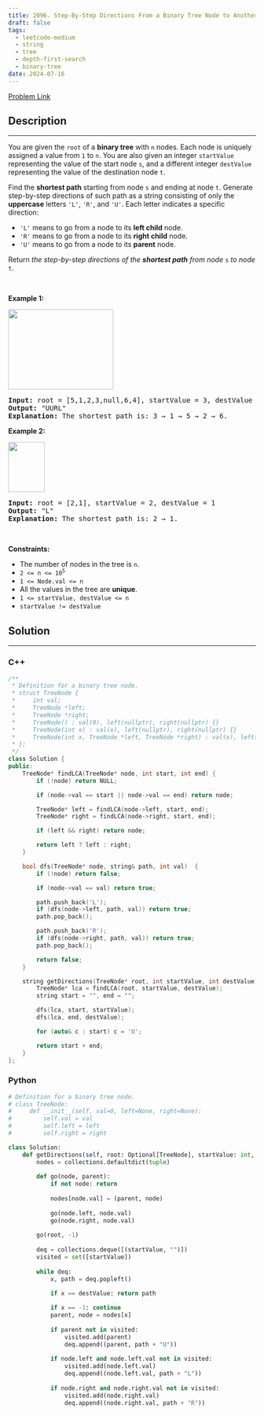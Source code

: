 ```yaml
---
title: 2096. Step-By-Step Directions From a Binary Tree Node to Another
draft: false
tags: 
  - leetcode-medium
  - string
  - tree
  - depth-first-search
  - binary-tree
date: 2024-07-16
---
```


[Problem Link](https://leetcode.com/problems/step-by-step-directions-from-a-binary-tree-node-to-another/)

## Description

---
<p>You are given the <code>root</code> of a <strong>binary tree</strong> with <code>n</code> nodes. Each node is uniquely assigned a value from <code>1</code> to <code>n</code>. You are also given an integer <code>startValue</code> representing the value of the start node <code>s</code>, and a different integer <code>destValue</code> representing the value of the destination node <code>t</code>.</p>

<p>Find the <strong>shortest path</strong> starting from node <code>s</code> and ending at node <code>t</code>. Generate step-by-step directions of such path as a string consisting of only the <strong>uppercase</strong> letters <code>&#39;L&#39;</code>, <code>&#39;R&#39;</code>, and <code>&#39;U&#39;</code>. Each letter indicates a specific direction:</p>

<ul>
	<li><code>&#39;L&#39;</code> means to go from a node to its <strong>left child</strong> node.</li>
	<li><code>&#39;R&#39;</code> means to go from a node to its <strong>right child</strong> node.</li>
	<li><code>&#39;U&#39;</code> means to go from a node to its <strong>parent</strong> node.</li>
</ul>

<p>Return <em>the step-by-step directions of the <strong>shortest path</strong> from node </em><code>s</code><em> to node</em> <code>t</code>.</p>

<p>&nbsp;</p>
<p><strong class="example">Example 1:</strong></p>
<img alt="" src="https://assets.leetcode.com/uploads/2021/11/15/eg1.png" style="width: 214px; height: 163px;" />
<pre>
<strong>Input:</strong> root = [5,1,2,3,null,6,4], startValue = 3, destValue = 6
<strong>Output:</strong> &quot;UURL&quot;
<strong>Explanation:</strong> The shortest path is: 3 &rarr; 1 &rarr; 5 &rarr; 2 &rarr; 6.
</pre>

<p><strong class="example">Example 2:</strong></p>
<img alt="" src="https://assets.leetcode.com/uploads/2021/11/15/eg2.png" style="width: 74px; height: 102px;" />
<pre>
<strong>Input:</strong> root = [2,1], startValue = 2, destValue = 1
<strong>Output:</strong> &quot;L&quot;
<strong>Explanation:</strong> The shortest path is: 2 &rarr; 1.
</pre>

<p>&nbsp;</p>
<p><strong>Constraints:</strong></p>

<ul>
	<li>The number of nodes in the tree is <code>n</code>.</li>
	<li><code>2 &lt;= n &lt;= 10<sup>5</sup></code></li>
	<li><code>1 &lt;= Node.val &lt;= n</code></li>
	<li>All the values in the tree are <strong>unique</strong>.</li>
	<li><code>1 &lt;= startValue, destValue &lt;= n</code></li>
	<li><code>startValue != destValue</code></li>
</ul>


## Solution

---
### C++
``` cpp title='step-by-step-directions-from-a-binary-tree-node-to-another'
/**
 * Definition for a binary tree node.
 * struct TreeNode {
 *     int val;
 *     TreeNode *left;
 *     TreeNode *right;
 *     TreeNode() : val(0), left(nullptr), right(nullptr) {}
 *     TreeNode(int x) : val(x), left(nullptr), right(nullptr) {}
 *     TreeNode(int x, TreeNode *left, TreeNode *right) : val(x), left(left), right(right) {}
 * };
 */
class Solution {
public:
    TreeNode* findLCA(TreeNode* node, int start, int end) {
        if (!node) return NULL;

        if (node->val == start || node->val == end) return node;

        TreeNode* left = findLCA(node->left, start, end);
        TreeNode* right = findLCA(node->right, start, end);

        if (left && right) return node;

        return left ? left : right;
    }

    bool dfs(TreeNode* node, string& path, int val)  {
        if (!node) return false;

        if (node->val == val) return true;

        path.push_back('L');
        if (dfs(node->left, path, val)) return true;
        path.pop_back();

        path.push_back('R');
        if (dfs(node->right, path, val)) return true;
        path.pop_back();

        return false;
    }

    string getDirections(TreeNode* root, int startValue, int destValue) {
        TreeNode* lca = findLCA(root, startValue, destValue);
        string start = "", end = "";

        dfs(lca, start, startValue);
        dfs(lca, end, destValue);

        for (auto& c : start) c = 'U';

        return start + end;
    }
};
```
### Python
``` py title='step-by-step-directions-from-a-binary-tree-node-to-another'
# Definition for a binary tree node.
# class TreeNode:
#     def __init__(self, val=0, left=None, right=None):
#         self.val = val
#         self.left = left
#         self.right = right

class Solution:
    def getDirections(self, root: Optional[TreeNode], startValue: int, destValue: int) -> str:
        nodes = collections.defaultdict(tuple)
        
        def go(node, parent):
            if not node: return
            
            nodes[node.val] = (parent, node)
            
            go(node.left, node.val)
            go(node.right, node.val)
        
        go(root, -1)
        
        deq = collections.deque([(startValue, "")])
        visited = set([startValue])
        
        while deq:
            x, path = deq.popleft()

            if x == destValue: return path
            
            if x == -1: continue
            parent, node = nodes[x]
            
            if parent not in visited:
                visited.add(parent)
                deq.append((parent, path + "U"))
            
            if node.left and node.left.val not in visited:
                visited.add(node.left.val)
                deq.append((node.left.val, path + "L"))
            
            if node.right and node.right.val not in visited:
                visited.add(node.right.val)
                deq.append((node.right.val, path + "R"))
            
```

